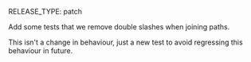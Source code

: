 RELEASE_TYPE: patch

Add some tests that we remove double slashes when joining paths.

This isn't a change in behaviour, just a new test to avoid regressing this behaviour in future.
